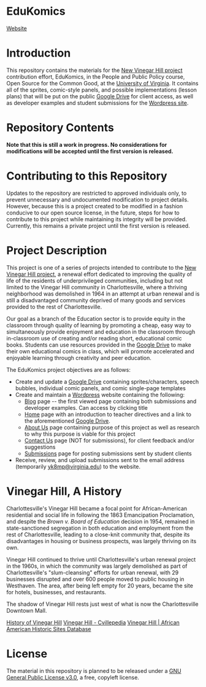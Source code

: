 # EduKomics

[Website](https://edukomics.wordpress.com/)

# Introduction

This repository contains the materials for the [New Vinegar Hill project](https://www.commerce.virginia.edu/news/mcintire-professor-bevin6366) contribution effort, EduKomics, in the People and Public Policy course, Open Source for the Common Good, at the [University of Virginia](www.virginia.edu). It contains all of the sprites, comic-style panels, and possible implementations (lesson plans) that will be put on the public [Google Drive](https://drive.google.com/) for client access, as well as developer examples and student submissions for the [Wordpress site](https://www.edukomics.wordpress.com/).

# Repository Contents

**Note that this is still a work in progress. No considerations for modifications will be accepted until the first version is released.**

# Contributing to this Repository

Updates to the repository are restricted to approved individuals only, to prevent unnecessary and undocumented modification to project details. However, because this is a project created to be modified in a fashion conducive to our open source license, in the future, steps for how to contribute to this project while maintaining its integrity will be provided. Currently, this remains a private project until the first version is released.

# Project Description

This project is one of a series of projects intended to contribute to the [New Vinegar Hill project](https://www.commerce.virginia.edu/news/mcintire-professor-bevin6366), a renewal effort dedicated to improving the quality of life of the residents of underprivileged communities, including but not limited to the Vinegar Hill community in Charlottesville, where a thriving neighborhood was demolished in 1964 in an attempt at urban renewal and is still a disadvantaged community deprived of many goods and services provided to the rest of Charlottesville.

Our goal as a branch of the Education sector is to provide equity in the classroom through quality of learning by promoting a cheap, easy way to simultaneously provide enjoyment and education in the classroom through in-classroom use of creating and/or reading short, educational comic books. Students can use resources provided in the [Google Drive](https://drive.google.com/) to make their own educational comics in class, which will promote accelerated and enjoyable learning through creativity and peer education.

The EduKomics project objectives are as follows:
+ Create and update a [Google Drive](https://drive.google.com/) containing sprites/characters, speech bubbles, individual comic panels, and comic single-page templates
+ Create and maintain a [Wordpress](https://wordpress.com/) website containing the following:
  + [Blog](https://edukomics.wordpress.com/) page -- the first viewed page containing both submissions and developer examples. Can access by clicking title
  + [Home](https://edukomics.wordpress.com/home/) page with an introduction to teacher directives and a link to the aforementioned [Google Drive](https://drive.google.com/).
  + [About Us](https://edukomics.wordpress.com/about-us/) page containing purpose of this project as well as research to why this purpose is viable for this project
  + [Contact Us](https://edukomics.wordpress.com/contact/) page (NOT for submissions), for client feedback and/or suggestions
  + [Submissions](https://edukomics.wordpress.com/tag/submissions/) page for posting submissions sent by student clients
+ Receive, review, and upload submissions sent to the email address (temporarily [yk8mp@virginia.edu](mailto:yk8mp@virginia.edu)) to the website.

# Vinegar Hill, A History

Charlottesville's Vinegar Hill became a focal point for African-American residential and social life in following the 1863 Emancipation Proclamation, and despite the *Brown v. Board of Education* decision in 1954, remained in state-sanctioned segregation in both education and employment from the rest of Charlottesville, leading to a close-knit community that, despite its disadvantages in housing or business prospects, was largely thriving on its own.

Vinegar Hill continued to thrive until Charlottesville's urban renewal project in the 1960s, in which the community was largely demolished as part of Charlottesville's "slum-cleansing" efforts for urban renewal, with 29 businesses disrupted and over 600 people moved to public housing in Westhaven. The area, after being left empty for 20 years, became the site for hotels, businesses, and restaurants.

The shadow of Vinegar Hill rests just west of what is now the Charlottesville Downtown Mall.

[History of Vinegar Hill](http://www2.iath.virginia.edu/schwartz/vhill/vhill.history.html)
[Vinegar Hill - Cvillepedia](http://www.cvillepedia.org/mediawiki/index.php/Vinegar_Hill#Local_Voices.2C_Local_History)
[Vinegar Hill | African American Historic Sites Database](http://www.aahistoricsitesva.org/items/show/457)

# License

The material in this repository is planned to be released under a [GNU General Public License v3.0](https://www.gnu.org/licenses/gpl-3.0.en.html), a free, copyleft license.
